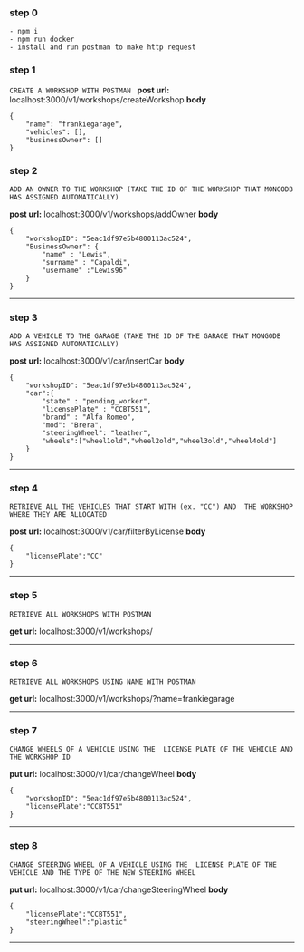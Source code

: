 ### step 0 

```
- npm i
- npm run docker
- install and run postman to make http request
```
### step 1

`CREATE A WORKSHOP
WITH POSTMAN
`
<b>post url:</b>  <a>localhost:3000/v1/workshops/createWorkshop</a>
<b>body</b> 
```
{
    "name": "frankiegarage",
    "vehicles": [],
    "businessOwner": []
}
```

### step 2
`
ADD AN OWNER TO THE WORKSHOP (TAKE THE ID OF THE WORKSHOP
THAT MONGODB HAS ASSIGNED AUTOMATICALLY)
`

<b>post url:</b>  <a>localhost:3000/v1/workshops/addOwner</a>
<b>body</b>
```
{
    "workshopID": "5eac1df97e5b4800113ac524",
    "BusinessOwner": {
        "name" : "Lewis",
        "surname" : "Capaldi",
        "username" :"Lewis96"
    }
}
```
---------------------------------------------

### step 3
`
ADD A VEHICLE TO THE GARAGE (TAKE THE ID OF THE GARAGE
THAT MONGODB HAS ASSIGNED AUTOMATICALLY)
`

<b>post url:</b>  <a>localhost:3000/v1/car/insertCar</a>
<b>body</b> 

```
{
    "workshopID": "5eac1df97e5b4800113ac524",
    "car":{
        "state" : "pending_worker",
        "licensePlate" : "CCBT551",
        "brand" : "Alfa Romeo",
        "mod": "Brera",
        "steeringWheel": "leather",
        "wheels":["wheel1old","wheel2old","wheel3old","wheel4old"]
    }
}
```
---------------------------------------------

### step 4
`
RETRIEVE ALL THE VEHICLES THAT START WITH (ex. "CC") AND 
THE WORKSHOP WHERE THEY ARE ALLOCATED
`

<b>post url:</b>  <a>localhost:3000/v1/car/filterByLicense</a>
<b>body</b>  
```
{
    "licensePlate":"CC"
}
```
---------------------------------------------


### step 5
`
RETRIEVE ALL WORKSHOPS
WITH POSTMAN
`

<b>get url:</b>  <a>localhost:3000/v1/workshops/</a>

---------------------------------------------

### step 6
`
RETRIEVE ALL WORKSHOPS USING NAME
WITH POSTMAN
`

<b>get url:</b> <a>localhost:3000/v1/workshops/?name=frankiegarage</a>

---------------------------------------------

### step 7

`
CHANGE WHEELS OF A VEHICLE USING THE 
LICENSE PLATE OF THE VEHICLE AND THE WORKSHOP ID
`

<b>put url:</b> localhost:3000/v1/car/changeWheel
<b>body</b>
```
{
    "workshopID": "5eac1df97e5b4800113ac524",
    "licensePlate":"CCBT551"
}
```
---------------------------------------------

### step 8

`
CHANGE STEERING WHEEL OF A VEHICLE USING THE 
LICENSE PLATE OF THE VEHICLE AND THE TYPE OF
THE NEW STEERING WHEEL
`

<b>put url:</b> localhost:3000/v1/car/changeSteeringWheel
<b>body</b>
```
{
    "licensePlate":"CCBT551",
    "steeringWheel":"plastic"
}
```
---------------------------------------------